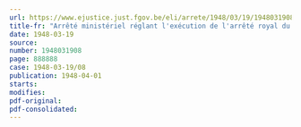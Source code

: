 ```yaml
---
url: https://www.ejustice.just.fgov.be/eli/arrete/1948/03/19/1948031908/justel
title-fr: "Arrêté ministériel réglant l'exécution de l'arrêté royal du 28 novembre 1939, portant réglementation du commerce ambulant"
date: 1948-03-19
source:
number: 1948031908
page: 888888
case: 1948-03-19/08
publication: 1948-04-01
starts:
modifies:
pdf-original:
pdf-consolidated:
---
```


